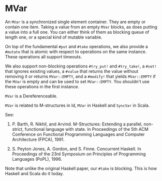 # MVar

An `MVar` is a synchronized single element container. They are empty or contain
one item. Taking a value from an empty `MVar` blocks, as does putting a value
into a full one. You can either think of them as blocking queue of length one,
or a special kind of mutable variable.

On top of the fundamental `#put` and `#take` operations, we also provide a
`#mutate` that is atomic with respect to operations on the same instance. These
operations all support timeouts.

We also support non-blocking operations `#try_put!` and `#try_take!`, a `#set!`
that ignores existing values, a `#value` that returns the value without removing
it or returns `MVar::EMPTY`, and a `#modify!` that yields `MVar::EMPTY` if the
`MVar` is empty and can be used to set `MVar::EMPTY`. You shouldn't use these
operations in the first instance.

`MVar` is a Dereferenceable.

`MVar` is related to M-structures in Id, `MVar` in Haskell and `SyncVar` in
Scala.

See:

1.  P. Barth, R. Nikhil, and Arvind. M-Structures: Extending a parallel, non-
strict, functional language with state. In Proceedings of the 5th ACM Conference
on Functional Programming Languages and Computer Architecture (FPCA), 1991.

2.  S. Peyton Jones, A. Gordon, and S. Finne. Concurrent Haskell. In Proceedings of the 23rd Symposium on Principles of Programming Languages (PoPL), 1996.

Note that unlike the original Haskell paper, our `#take` is blocking. This is
how Haskell and Scala do it today.
